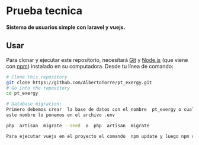 # Prueba tecnica

**Sistema de usuarios simple con laravel y vuejs.**

## Usar

Para clonar y ejecutar este repositorio, necesitará [Git](https://git-scm.com) y [Node.js](https://nodejs.org/en/download/) (que viene con [npm](http://npmjs.com)) instalado en su computadora. Desde tu línea de comando:

```bash
# Clone this repository
git clone https://github.com/AlbertoTorre/pt_exergy.git
# Go into the repository
cd pt_exergy

# Database migration:
Primero debemos crear  la base de datos con el nombre  pt_exergy o cualquier otro, 
este nombre lo ponemos en el archivo .env

php  artisan  migrate --seed  o  php  artisan  migrate 

Para ejecutar vuejs en el proyecto el comando  npm update y luego npm run dev.  